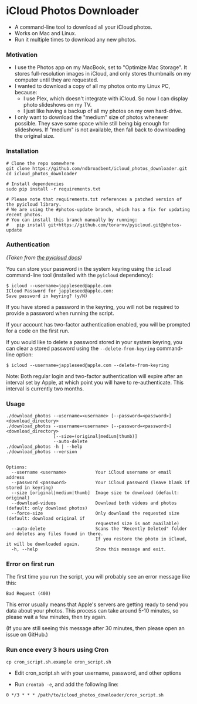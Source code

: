 # iCloud Photos Downloader

* A command-line tool to download all your iCloud photos.
* Works on Mac and Linux.
* Run it multiple times to download any new photos.

### Motivation

* I use the Photos app on my MacBook, set to "Optimize Mac Storage". It stores full-resolution images in iCloud, and only stores thumbnails on my computer until they are requested.
* I wanted to download a copy of all my photos onto my Linux PC, because:
  * I use Plex, which doesn't integrate with iCloud. So now I can display photo slideshows on my TV.
  * I just like having a backup of all my photos on my own hard-drive.
* I only want to download the "medium" size of photos whenever possible. They save some space while still being big enough for slideshows. If "medium" is not available, then fall back to downloading the original size.


### Installation

    # Clone the repo somewhere
    git clone https://github.com/ndbroadbent/icloud_photos_downloader.git
    cd icloud_photos_downloader

    # Install dependencies
    sudo pip install -r requirements.txt

    # Please note that requirements.txt references a patched version of the pyicloud library.
    # We are using the #photos-update branch, which has a fix for updating recent photos.
    # You can install this branch manually by running:
    #   pip install git+https://github.com/torarnv/pyicloud.git@photos-update

### Authentication

*(Taken from [the pyicloud docs](https://github.com/picklepete/pyicloud#authentication))*

You can store your password in the system keyring using the `icloud` command-line tool
(installed with the `pyicloud` dependency):

    $ icloud --username=jappleseed@apple.com
    ICloud Password for jappleseed@apple.com:
    Save password in keyring? (y/N)

If you have stored a password in the keyring, you will not be required to provide a password
when running the script.

If your account has two-factor authentication enabled, you will be prompted for a code on the first run.

If you would like to delete a password stored in your system keyring,
you can clear a stored password using the `--delete-from-keyring` command-line option:

    $ icloud --username=jappleseed@apple.com --delete-from-keyring


Note: Both regular login and two-factor authentication will expire after an interval set by Apple,
at which point you will have to re-authenticate. This interval is currently two months.


### Usage

    ./download_photos --username=<username> [--password=<password>] <download_directory>
    ./download_photos --username=<username> [--password=<password>] <download_directory>
                      [--size=(original|medium|thumb)]
                      --auto-delete
    ./download_photos -h | --help
    ./download_photos --version


    Options:
      --username <username>           Your iCloud username or email address
      --password <password>           Your iCloud password (leave blank if stored in keyring)
      --size [original|medium|thumb]  Image size to download (default: original)
      --download-videos               Download both videos and photos (default: only download photos)
      --force-size                    Only download the requested size (default: download original if
                                      requested size is not available)
      --auto-delete                   Scans the "Recently Deleted" folder and deletes any files found in there.
                                      If you restore the photo in iCloud, it will be downloaded again.
      -h, --help                      Show this message and exit.

### Error on first run

The first time you run the script, you will probably see an error message like this:

```
Bad Request (400)
```

This error usually means that Apple's servers are getting ready to send you data about your photos.
This process can take around 5-10 minutes, so please wait a few minutes, then try again.

(If you are still seeing this message after 30 minutes, then please open an issue on GitHub.)


### Run once every 3 hours using Cron

    cp cron_script.sh.example cron_script.sh

* Edit cron_script.sh with your username, password, and other options

* Run `crontab -e`, and add the following line:

```
0 */3 * * * /path/to/icloud_photos_downloader/cron_script.sh
```
